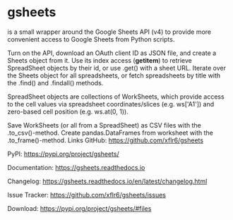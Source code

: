 # gsheets 
is a small wrapper around the Google Sheets API (v4) to provide more convenient access to Google Sheets from Python scripts.

Turn on the API, download an OAuth client ID as JSON file, and create a Sheets object from it. Use its index access (__getitem__) to retrieve SpreadSheet objects by their id, or use .get() with a sheet URL. Iterate over the Sheets object for all spreadsheets, or fetch spreadsheets by title with the .find() and .findall() methods.

SpreadSheet objects are collections of WorkSheets, which provide access to the cell values via spreadsheet coordinates/slices (e.g. ws['A1']) and zero-based cell position (e.g. ws.at(0, 1)).

Save WorkSheets (or all from a SpreadSheet) as CSV files with the .to_csv()-method. Create pandas.DataFrames from worksheet with the .to_frame()-method.
Links
GitHub: https://github.com/xflr6/gsheets

PyPI: https://pypi.org/project/gsheets/

Documentation: https://gsheets.readthedocs.io

Changelog: https://gsheets.readthedocs.io/en/latest/changelog.html

Issue Tracker: https://github.com/xflr6/gsheets/issues

Download: https://pypi.org/project/gsheets/#files


